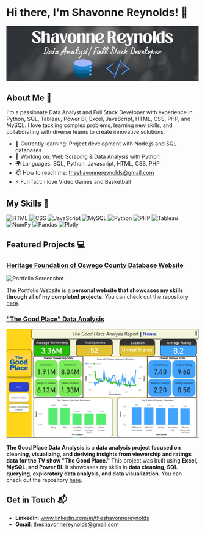 # Hi there, I'm Shavonne Reynolds! 👋

![Banner Image](https://github.com/ShavonneReynolds/ShavonneReynolds/blob/main/Github%20Banner.jpg)

## About Me 🚀

I'm a passionate Data Analyst and Full Stack Developer with experience in Python, SQL, Tableau, Power BI, Excel, JavaScript, HTML, CSS, PHP, and MySQL. I love tackling complex problems, learning new skills, and collaborating with diverse teams to create innovative solutions.

- 🌱 Currently learning: Project development with Node.js and SQL databases
- 🔭 Working on: Web Scraping & Data Analysis with Python
- 🌍 Languages: SQL, Python, Javascript, HTML, CSS, PHP
- 📫 How to reach me: theshavonnereynolds@gmail.com
- ⚡ Fun fact: I love Video Games and Basketball

## My Skills 🧠

![HTML](https://img.shields.io/badge/HTML5-E34F26?style=for-the-badge&logo=html5&logoColor=white)
![CSS](https://img.shields.io/badge/CSS3-1572B6?style=for-the-badge&logo=css3&logoColor=white)
![JavaScript](https://img.shields.io/badge/JavaScript-323330?style=for-the-badge&logo=javascript&logoColor=F7DF1E)
![MySQL](https://img.shields.io/badge/MySQL-005C84?style=for-the-badge&logo=mysql&logoColor=white)
![Python](https://img.shields.io/badge/Python-FFD43B?style=for-the-badge&logo=python&logoColor=blue)
![PHP](https://img.shields.io/badge/PHP-777BB4?style=for-the-badge&logo=php&logoColor=white)
![Tableau](https://img.shields.io/badge/Tableau-E97627?style=for-the-badge&logo=Tableau&logoColor=white)
![NumPy](https://img.shields.io/badge/Numpy-777BB4?style=for-the-badge&logo=numpy&logoColor=white)
![Pandas](https://img.shields.io/badge/Pandas-2C2D72?style=for-the-badge&logo=pandas&logoColor=white)
![Plotly](https://img.shields.io/badge/Plotly-239120?style=for-the-badge&logo=plotly&logoColor=white)

## Featured Projects 💻

### [Heritage Foundation of Oswego County Database Website](https://hfdatabase.oswegohistoryrecords.org/)

![Portfolio Screenshot](project_1_screenshot_url)

The Portfolio Website is a **personal website that showcases my skills through all of my completed projects**. You can check out the repository [here](project_1_repository_link).

### ["The Good Place" Data Analysis](https://github.com/ShavonneReynolds/TheGoodPlace-DataAnalysis)
![The Good Place Report](TheGoodPlaceDashboardSS.png)

**The Good Place Data Analysis** is a **data analysis project focused on cleaning, visualizing, and deriving insights from viewership and ratings data for the TV show "The Good Place."** This project was built using **Excel, MySQL, and Power BI.** It showcases my skills in **data cleaning, SQL querying, exploratory data analysis, and data visualization**. 
You can check out the repository [here](https://github.com/ShavonneReynolds/TheGoodPlace-DataAnalysis).

## Get in Touch 📬
- **LinkedIn**: www.linkedin.com/in/theshavonnereynolds
- **Gmail**: theshavonnereynolds@gmail.com

